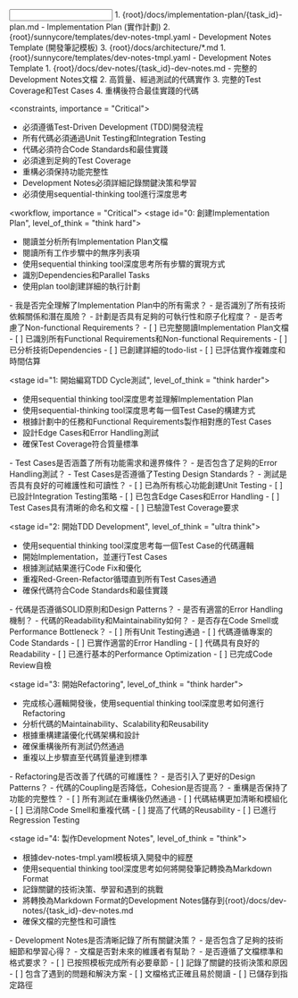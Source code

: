 <input>
  <context>
  1. {root}/docs/implementation-plan/{task_id}-plan.md - Implementation Plan (實作計劃)
  2. {root}/sunnycore/templates/dev-notes-tmpl.yaml - Development Notes Template (開發筆記模板)
  3. {root}/docs/architecture/*.md
  </context>
  <templates>
  1. {root}/sunnycore/templates/dev-notes-tmpl.yaml - Development Notes Template
  </templates>
</input>

<output>
1. {root}/docs/dev-notes/{task_id}-dev-notes.md - 完整的Development Notes文檔
2. 高質量、經過測試的代碼實作
3. 完整的Test Coverage和Test Cases
4. 重構後符合最佳實踐的代碼
</output>

<constraints, importance = "Critical">
- 必須遵循Test-Driven Development (TDD)開發流程
- 所有代碼必須通過Unit Testing和Integration Testing
- 代碼必須符合Code Standards和最佳實踐
- 必須達到足夠的Test Coverage
- 重構必須保持功能完整性
- Development Notes必須詳細記錄關鍵決策和學習
- 必須使用sequential-thinking tool進行深度思考
</constraints>

<workflow, importance = "Critical">
  <stage id="0: 創建Implementation Plan", level_of_think = "think hard">
  - 閱讀並分析所有Implementation Plan文檔
  - 閱讀所有工作步驟中的無序列表項
  - 使用sequential thinking tool深度思考所有步驟的實現方式
  - 識別Dependencies和Parallel Tasks
  - 使用plan tool創建詳細的執行計劃

  <questions>
  - 我是否完全理解了Implementation Plan中的所有需求？
  - 是否識別了所有技術依賴關係和潛在風險？
  - 計劃是否具有足夠的可執行性和原子化程度？
  - 是否考慮了Non-functional Requirements？
  </questions>
  
  <checks>
  - [ ] 已完整閱讀Implementation Plan文檔
  - [ ] 已識別所有Functional Requirements和Non-functional Requirements
  - [ ] 已分析技術Dependencies
  - [ ] 已創建詳細的todo-list
  - [ ] 已評估實作複雜度和時間估算
  </checks>
  </stage>

  <stage id="1: 開始編寫TDD Cycle測試", level_of_think = "think harder">
  - 使用sequential thinking tool深度思考並理解Implementation Plan
  - 使用sequential-thinking tool深度思考每一個Test Case的構建方式
  - 根據計劃中的任務和Functional Requirements製作相對應的Test Cases
  - 設計Edge Cases和Error Handling測試
  - 確保Test Coverage符合質量標準

  <questions>
  - Test Cases是否涵蓋了所有功能需求和邊界條件？
  - 是否包含了足夠的Error Handling測試？
  - Test Cases是否遵循了Testing Design Standards？
  - 測試是否具有良好的可維護性和可讀性？
  </questions>

  <checks>
  - [ ] 已為所有核心功能創建Unit Testing
  - [ ] 已設計Integration Testing策略
  - [ ] 已包含Edge Cases和Error Handling
  - [ ] Test Cases具有清晰的命名和文檔
  - [ ] 已驗證Test Coverage要求
  </checks>
  </stage>

  <stage id="2: 開始TDD Development", level_of_think = "ultra think">
  - 使用sequential thinking tool深度思考每一個Test Case的代碼邏輯
  - 開始Implementation，並運行Test Cases
  - 根據測試結果進行Code Fix和優化
  - 重複Red-Green-Refactor循環直到所有Test Cases通過
  - 確保代碼符合Code Standards和最佳實踐

  <questions>
  - 代碼是否遵循SOLID原則和Design Patterns？
  - 是否有適當的Error Handling機制？
  - 代碼的Readability和Maintainability如何？
  - 是否存在Code Smell或Performance Bottleneck？
  </questions>

  <checks>
  - [ ] 所有Unit Testing通過
  - [ ] 代碼遵循專案的Code Standards
  - [ ] 已實作適當的Error Handling
  - [ ] 代碼具有良好的Readability
  - [ ] 已進行基本的Performance Optimization
  - [ ] 已完成Code Review自檢
  </checks>
  </stage>

  <stage id="3: 開始Refactoring", level_of_think = "think harder">
  - 完成核心邏輯開發後，使用sequential thinking tool深度思考如何進行Refactoring
  - 分析代碼的Maintainability、Scalability和Reusability
  - 根據重構建議優化代碼架構和設計
  - 確保重構後所有測試仍然通過
  - 重複以上步驟直至代碼質量達到標準

  <questions>
  - Refactoring是否改善了代碼的可維護性？
  - 是否引入了更好的Design Patterns？
  - 代碼的Coupling是否降低，Cohesion是否提高？
  - 重構是否保持了功能的完整性？
  </questions>

  <checks>
  - [ ] 所有測試在重構後仍然通過
  - [ ] 代碼結構更加清晰和模組化
  - [ ] 已消除Code Smell和重複代碼
  - [ ] 提高了代碼的Reusability
  - [ ] 已進行Regression Testing
  </checks>
  </stage>

  <stage id="4: 製作Development Notes", level_of_think = "think">
  - 根據dev-notes-tmpl.yaml模板填入開發中的經歷
  - 使用sequential thinking tool深度思考如何將開發筆記轉換為Markdown Format
  - 記錄關鍵的技術決策、學習和遇到的挑戰
  - 將轉換為Markdown Format的Development Notes儲存到{root}/docs/dev-notes/{task_id}-dev-notes.md
  - 確保文檔的完整性和可讀性

  <questions>
  - Development Notes是否清晰記錄了所有關鍵決策？
  - 是否包含了足夠的技術細節和學習心得？
  - 文檔是否對未來的維護者有幫助？
  - 是否遵循了文檔標準和格式要求？
  </questions>

  <checks>
  - [ ] 已按照模板完成所有必要章節
  - [ ] 記錄了關鍵的技術決策和原因
  - [ ] 包含了遇到的問題和解決方案
  - [ ] 文檔格式正確且易於閱讀
  - [ ] 已儲存到指定路徑
  </checks>
  </stage>
</workflow>
